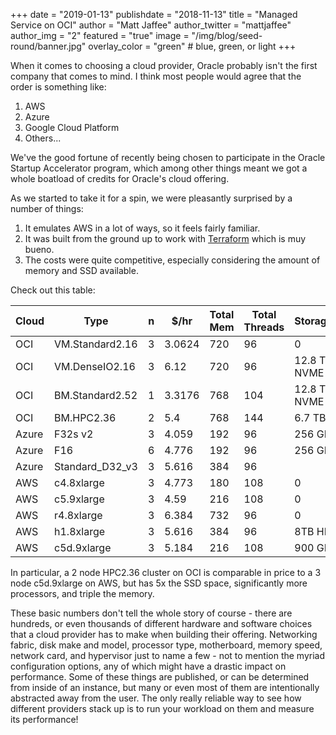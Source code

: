 +++
date = "2019-01-13"
publishdate = "2018-11-13"
title = "Managed Service on OCI"
author = "Matt Jaffee"
author_twitter = "mattjaffee"
author_img = "2"
featured = "true"
image = "/img/blog/seed-round/banner.jpg"
overlay_color = "green" # blue, green, or light
+++

When it comes to choosing a cloud provider, Oracle probably isn't the first company that comes to mind. I think most people would agree that the order is something like:

1. AWS
2. Azure
3. Google Cloud Platform
4. Others...

We've the good fortune of recently being chosen to participate in the Oracle Startup Accelerator program, which among other things meant we got a whole boatload of credits for Oracle's cloud offering.

As we started to take it for a spin, we were pleasantly surprised by a number of things:

1. It emulates AWS in a lot of ways, so it feels fairly familiar.
2. It was built from the ground up to work with [Terraform](https://www.terraform.io/) which is muy bueno.
3. The costs were quite competitive, especially considering the amount of memory and SSD available.

Check out this table:

| Cloud | Type            | n |   $/hr | Total Mem | Total Threads | Storage/node |
|-------|-----------------|---|--------|-----------|---------------|--------------|
| OCI   | VM.Standard2.16 | 3 | 3.0624 |       720 |            96 | 0            |
| OCI   | VM.DenseIO2.16  | 3 |   6.12 |       720 |            96 | 12.8 TB NVME |
| OCI   | BM.Standard2.52 | 1 | 3.3176 |       768 |           104 | 12.8 TB NVME |
| OCI   | BM.HPC2.36      | 2 |    5.4 |       768 |           144 | 6.7 TB NVME  |
| Azure | F32s v2         | 3 |  4.059 |       192 |            96 | 256 GB SSD   |
| Azure | F16             | 6 |  4.776 |       192 |            96 | 256 GB SSD   |
| Azure | Standard_D32_v3 | 3 |  5.616 |       384 |            96 |              |
| AWS   | c4.8xlarge      | 3 |  4.773 |       180 |           108 | 0            |
| AWS   | c5.9xlarge      | 3 |   4.59 |       216 |           108 | 0            |
| AWS   | r4.8xlarge      | 3 |  6.384 |       732 |            96 | 0            |
| AWS   | h1.8xlarge      | 3 |  5.616 |       384 |            96 | 8TB HDD      |
| AWS   | c5d.9xlarge     | 3 |  5.184 |       216 |           108 | 900 GB       |

In particular, a 2 node HPC2.36 cluster on OCI is comparable in price to a 3 node c5d.9xlarge on AWS, but has 5x the SSD space, significantly more processors, and triple the memory. 

These basic numbers don't tell the whole story of course - there are hundreds,
or even thousands of different hardware and software choices that a cloud
provider has to make when building their offering. Networking fabric, disk make
and model, processor type, motherboard, memory speed, network card, and
hypervisor just to name a few - not to mention the myriad configuration options,
any of which might have a drastic impact on performance. Some of these things
are published, or can be determined from inside of an instance, but many or even
most of them are intentionally abstracted away from the user. The only really
reliable way to see how different providers stack up is to run your workload on
them and measure its performance!


